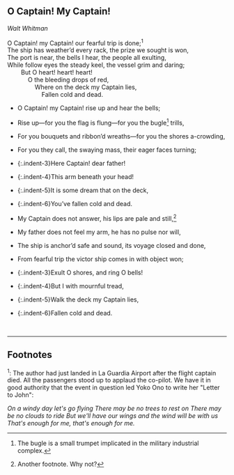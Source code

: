 ## O Captain! My Captain!
*Walt Whitman*


O Captain! my Captain! our fearful trip is done;<sup>1</sup>  
The ship has weather’d every rack, the prize we sought is won,  
The port is near, the bells I hear, the people all exulting,  
While follow eyes the steady keel, the vessel grim and daring;  
&nbsp; &nbsp; &nbsp; &nbsp; But O heart! heart! heart!  
&nbsp; &nbsp; &nbsp; &nbsp; &nbsp; &nbsp; O the bleeding drops of red,  
&nbsp; &nbsp; &nbsp; &nbsp; &nbsp; &nbsp; &nbsp; &nbsp; Where on the deck my Captain lies,  
&nbsp; &nbsp; &nbsp; &nbsp; &nbsp; &nbsp; &nbsp; &nbsp; &nbsp; &nbsp; Fallen cold and dead.  



- O Captain! my Captain! rise up and hear the bells; 
- Rise up—for you the flag is flung—for you the bugle[^fn2] trills,
- For you bouquets and ribbon’d wreaths—for you the shores a-crowding,
- For you they call, the swaying mass, their eager faces turning;
- {:.indent-3}Here Captain! dear father!
- {:.indent-4}This arm beneath your head!
- {:.indent-5}It is some dream that on the deck,
- {:.indent-6}You’ve fallen cold and dead.


- My Captain does not answer, his lips are pale and still,[^fn3]
- My father does not feel my arm, he has no pulse nor will,
- The ship is anchor’d safe and sound, its voyage closed and done,
- From fearful trip the victor ship comes in with object won;
- {:.indent-3}Exult O shores, and ring O bells!
- {:.indent-4}But I with mournful tread,
- {:.indent-5}Walk the deck my Captain lies,
- {:.indent-6}Fallen cold and dead.

<br>

---

## Footnotes

<sup>1</sup>: The author had just landed in La Guardia Airport after the flight captain died. All the passengers stood up to applaud the co-pilot. We have it in good authority that the event in question led Yoko Ono to write her "Letter to John":

*On a windy day let's go flying*
*There may be no trees to rest on*
*There may be no clouds to ride*
*But we'll have our wings and the wind will be with us*
*That's enough for me, that's enough for me.*


[^fn2]: The bugle is a small trumpet implicated in the military industrial complex.

[^fn3]: Another footnote. Why not? 
